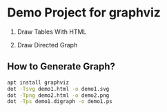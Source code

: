 # Demo Project for graphviz

1. Draw Tables With HTML

2. Draw Directed Graph

## How to Generate Graph?
```bash
apt install graphviz
dot -Tsvg demo1.html -o demo1.svg
dot -Tpng demo2.html -o demo2.png
dot -Tps demo1.digraph -o demo1.ps
```
